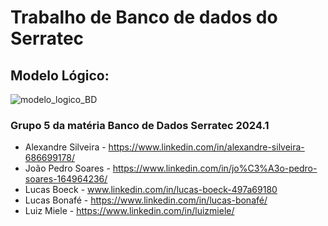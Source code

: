 # Trabalho de Banco de dados do Serratec

## **Modelo Lógico:**
![modelo_logico_BD](https://github.com/luizmiele/Serratec-BD/blob/main/Captura%20de%20tela%202024-03-26%20122259.png)





### Grupo 5 da matéria Banco de Dados Serratec 2024.1

- Alexandre Silveira - https://www.linkedin.com/in/alexandre-silveira-686699178/
- João Pedro Soares - https://www.linkedin.com/in/jo%C3%A3o-pedro-soares-164964236/
- Lucas Boeck - www.linkedin.com/in/lucas-boeck-497a69180
- Lucas Bonafé - https://www.linkedin.com/in/lucas-bonafé/
- Luiz Miele - https://www.linkedin.com/in/luizmiele/

